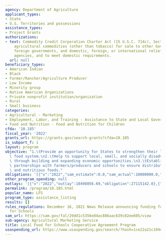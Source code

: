 ```yaml
---
agency: Department of Agriculture
applicant_types:
- State
- U.S. Territories and possessions
assistance_types:
- Project Grants
authorizations:
- text: Commodity Credit Corporation Charter Act (15 U.S.C. 714c), Section 5(c), Procure
    agricultural commodities (other than tobacco) for sale to other Government agencies,
    foreign governments, and domestic, foreign, or international relief or rehabilitation
    agencies, and to meet domestic requirements.
  url: null
beneficiary_types:
- American Indian
- Black
- Farmer/Rancher/Agriculture Producer
- Low Income
- Minority group
- Native American Organizations
- Private nonprofit institution/organization
- Rural
- Small business
categories:
- Agricultural - Marketing
- Employment, Labor, and Training - Assistance to State and Local Governments
- Food and Nutrition - Food and Nutrition for Children
cfda: '10.185'
fiscal_year: '2022'
grants_url: https://grants.gov/search-grants?cfda=10.185
is_subpart_f: 1
layout: program
objective: "1.\tProvide an opportunity for States to strengthen their local and regional\
  \ food system.\n2.\tHelp to support local, small, and socially disadvantaged farmers/producers\
  \ through building and expanding economic opportunities.\n3.\tEstablish and broaden\
  \ partnerships with farmers/producers and schools to ensure distribution of fresh\
  \ and nutritious foods."
obligations: '[{"x":"2022","sam_estimate":0.0,"sam_actual":10000000.0,"usa_spending_actual":21437626.0},{"x":"2023","sam_estimate":152893751.0,"sam_actual":0.0,"usa_spending_actual":83045540.0},{"x":"2024","sam_estimate":29142118.0,"sam_actual":0.0,"usa_spending_actual":3564026.0}]'
other_program_spending: null
outlays: '[{"x":"2022","outlay":10498056.69,"obligation":27115142.0},{"x":"2023","outlay":32488366.3,"obligation":80932050.0},{"x":"2024","outlay":38779253.94,"obligation":0.0}]'
permalink: /program/10.185.html
popular_name: LFS
program_type: assistance_listing
results: []
rules_regulations: December 16, 2021 News Release announcing funding for Local Food
  for Schools
sam_url: https://sam.gov/fal/29dd1c5356e84ac886aac639c02ee605/view
sub-agency: Agricultural Marketing Service
title: Local Food for Schools Cooperative Agreement Program
usaspending_url: https://www.usaspending.gov/search/?hash=1ce22a21c194e4d1538350746385fb25
---
```

